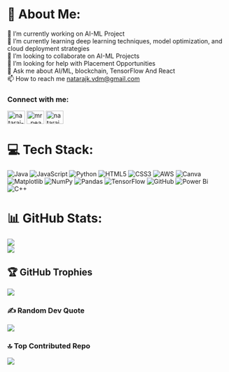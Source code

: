 # 💫 About Me:
🔭 I’m currently working on AI-ML Project<br>🌱 I’m currently learning deep learning techniques, model optimization, and cloud deployment strategies<br>👯 I’m looking to collaborate on AI-ML Projects<br>🤝 I’m looking for help with Placement Opportunities<br>💬 Ask me about AI/ML, blockchain, TensorFlow And React<br>📫 How to reach me natarajk.vdm@gmail.com

<h3 align="left">Connect with me:</h3>
<p align="left">
<a href="https://linkedin.com/in/nataraj-kannan" target="blank"><img align="center" src="https://raw.githubusercontent.com/rahuldkjain/github-profile-readme-generator/master/src/images/icons/Social/linked-in-alt.svg" alt="nataraj-kannan" height="30" width="40" /></a>
<a href="https://www.codechef.com/users/mr_peace" target="blank"><img align="center" src="https://cdn.jsdelivr.net/npm/simple-icons@3.1.0/icons/codechef.svg" alt="mr_peace" height="30" width="40" /></a>
<a href="https://www.hackerrank.com/natarajk_vdm" target="blank"><img align="center" src="https://raw.githubusercontent.com/rahuldkjain/github-profile-readme-generator/master/src/images/icons/Social/hackerrank.svg" alt="natarajk_vdm" height="30" width="40" /></a>
</p>

# 💻 Tech Stack:
![Java](https://img.shields.io/badge/java-%23ED8B00.svg?style=for-the-badge&logo=openjdk&logoColor=white) ![JavaScript](https://img.shields.io/badge/javascript-%23323330.svg?style=for-the-badge&logo=javascript&logoColor=%23F7DF1E) ![Python](https://img.shields.io/badge/python-3670A0?style=for-the-badge&logo=python&logoColor=ffdd54) ![HTML5](https://img.shields.io/badge/html5-%23E34F26.svg?style=for-the-badge&logo=html5&logoColor=white) ![CSS3](https://img.shields.io/badge/css3-%231572B6.svg?style=for-the-badge&logo=css3&logoColor=white) ![AWS](https://img.shields.io/badge/AWS-%23FF9900.svg?style=for-the-badge&logo=amazon-aws&logoColor=white) ![Canva](https://img.shields.io/badge/Canva-%2300C4CC.svg?style=for-the-badge&logo=Canva&logoColor=white) ![Matplotlib](https://img.shields.io/badge/Matplotlib-%23ffffff.svg?style=for-the-badge&logo=Matplotlib&logoColor=black) ![NumPy](https://img.shields.io/badge/numpy-%23013243.svg?style=for-the-badge&logo=numpy&logoColor=white) ![Pandas](https://img.shields.io/badge/pandas-%23150458.svg?style=for-the-badge&logo=pandas&logoColor=white) ![TensorFlow](https://img.shields.io/badge/TensorFlow-%23FF6F00.svg?style=for-the-badge&logo=TensorFlow&logoColor=white) ![GitHub](https://img.shields.io/badge/github-%23121011.svg?style=for-the-badge&logo=github&logoColor=white) ![Power Bi](https://img.shields.io/badge/power_bi-F2C811?style=for-the-badge&logo=powerbi&logoColor=black) ![C++](https://img.shields.io/badge/c++-%2300599C.svg?style=for-the-badge&logo=c%2B%2B&logoColor=white)
# 📊 GitHub Stats:
![](https://github-readme-stats.vercel.app/api?username=Nataraj-K&theme=radical&hide_border=false&include_all_commits=false&count_private=false)<br/>
![](https://github-readme-streak-stats.herokuapp.com/?user=Nataraj-K&theme=radical&hide_border=false)<br/>

## 🏆 GitHub Trophies
![](https://github-profile-trophy.vercel.app/?username=Nataraj-K&theme=radical&no-frame=false&no-bg=true&margin-w=4)

### ✍️ Random Dev Quote
![](https://quotes-github-readme.vercel.app/api?type=horizontal&theme=radical)

### 🔝 Top Contributed Repo
![](https://github-contributor-stats.vercel.app/api?username=Nataraj-K&limit=5&theme=dark&combine_all_yearly_contributions=true)
